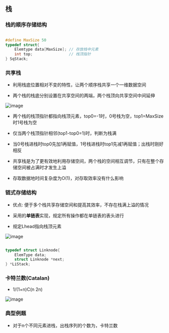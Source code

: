 ## 栈

### 栈的顺序存储结构

```cpp

#define MaxSize 50
typedef struct{
	Elemtype data[MaxSize];	// 存放栈中元素
	int top;				// 栈顶指针
} SqStack;

```
### 共享栈

- 利用栈底位置相对不变的特性，让两个顺序栈共享一个一维数据空间

- 两个栈的栈底分别设置在共享空间的两端，两个栈顶向共享空间中间延伸

![image](https://github.com/YC-L/Postgraduate-examination/blob/DataStructure/imgs/Two-sequential-stack-shared-storage-spaces.png)

- 两个栈的栈顶指针都指向栈顶元素，top0=-1时，0号栈为空，top1=MaxSize时1号栈为空

- 仅当两个栈顶指针相邻(top1-top0=1)时，判断为栈满

- 当0号栈进栈时top0先加1再赋值，1号栈进栈时top1先减1再赋值；出栈时刚好相反

- 共享栈是为了更有效地利用存储空间，两个栈的空间相互调节，只有在整个存储空间被占满时才发生上溢

- 存取数据地时间复杂度为O(1)，对存取效率没有什么影响

### 链式存储结构

- 优点: 便于多个栈共享存储空间和提高其效率，不存在栈满上溢的情况

- 采用的**单链表**实现，规定所有操作都在单链表的表头进行

- 规定Lhead指向栈顶元素

![image](https://github.com/YC-L/Postgraduate-examination/blob/DataStructure/imgs/Chain-storage-structure-of-Stack.png)

```cpp

typedef struct Linknode{
	ElemType data;		
	struct Linknode *next;
} *LiStack;

```

### 卡特兰数(Catalan)

- 1/(1+n)C(n 2n)

![image](https://github.com/YC-L/Postgraduate-examination/blob/DataStructure/imgs/Catalan.png)


### 典型例题

- 对于n个不同元素进栈，出栈序列的个数为，卡特兰数
